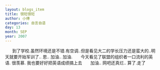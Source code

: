 ```yaml
---
layout: blogs_item
title: 很短很短
author: 小傅
categories: 自言自语
day: 13
month: SEP
year: 2007
---
```




&nbsp;&nbsp;&nbsp;&nbsp;&nbsp;
到了学校.虽然环境还是不错.有空调..但是看见大二的学长压力还是蛮大的..明天就要开始军训了..
恩.. 加油.. 加油.
&nbsp;&nbsp;&nbsp;&nbsp;&nbsp;
今天看见了联盟的组织者一口流利的英语. 很羡慕.
我也要好好把英语成绩搞上去
&nbsp;&nbsp;&nbsp;&nbsp;&nbsp;
加油.. 网吧还真烂.. 算了.走了
&nbsp;&nbsp;&nbsp;



